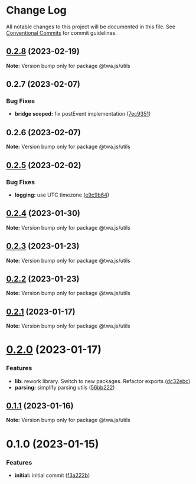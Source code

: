 # Change Log

All notable changes to this project will be documented in this file.
See [Conventional Commits](https://conventionalcommits.org) for commit guidelines.

## [0.2.8](https://github.com/Telegram-Web-Apps/twa/compare/@twa.js/utils@0.2.7...@twa.js/utils@0.2.8) (2023-02-19)

**Note:** Version bump only for package @twa.js/utils





## 0.2.7 (2023-02-07)


### Bug Fixes

* **bridge scoped:** fix postEvent implementation ([7ec9351](https://github.com/Telegram-Web-Apps/twa/commit/7ec9351bcb57a56b1a20242d07da79f419d56115))





## 0.2.6 (2023-02-07)

**Note:** Version bump only for package @twa.js/utils





## [0.2.5](https://github.com/Telegram-Web-Apps/twa/compare/@twa.js/utils@0.2.4...@twa.js/utils@0.2.5) (2023-02-02)


### Bug Fixes

* **logging:** use UTC timezone ([e9c9b64](https://github.com/Telegram-Web-Apps/twa/commit/e9c9b64c12a898683532d4c3a34d082a22dbb121))





## [0.2.4](https://github.com/Telegram-Web-Apps/twa/compare/@twa.js/utils@0.2.3...@twa.js/utils@0.2.4) (2023-01-30)

**Note:** Version bump only for package @twa.js/utils





## [0.2.3](https://github.com/Telegram-Web-Apps/twa/compare/@twa.js/utils@0.2.2...@twa.js/utils@0.2.3) (2023-01-23)

**Note:** Version bump only for package @twa.js/utils





## [0.2.2](https://github.com/Telegram-Web-Apps/twa/compare/@twa.js/utils@0.2.1...@twa.js/utils@0.2.2) (2023-01-23)

**Note:** Version bump only for package @twa.js/utils





## [0.2.1](https://github.com/Telegram-Web-Apps/twa/compare/@twa.js/utils@0.2.0...@twa.js/utils@0.2.1) (2023-01-17)

**Note:** Version bump only for package @twa.js/utils





# [0.2.0](https://github.com/Telegram-Web-Apps/twa/compare/@twa.js/utils@0.1.1...@twa.js/utils@0.2.0) (2023-01-17)


### Features

* **lib:** rework library. Switch to new packages. Refactor exports ([dc32ebc](https://github.com/Telegram-Web-Apps/twa/commit/dc32ebc514ddf0cf23207470a2f192f416d329ef))
* **parsing:** simplify parsing utils ([56bb222](https://github.com/Telegram-Web-Apps/twa/commit/56bb222a000c81cea816e98b2a1a66db83eee9ed))





## [0.1.1](https://github.com/Telegram-Web-Apps/twa/compare/@twa.js/utils@0.1.0...@twa.js/utils@0.1.1) (2023-01-16)

**Note:** Version bump only for package @twa.js/utils





# 0.1.0 (2023-01-15)


### Features

* **initial:** initial commit ([f3a222b](https://github.com/Telegram-Web-Apps/twa/commit/f3a222b3b6996e232dfad3e034072c56060db392))
